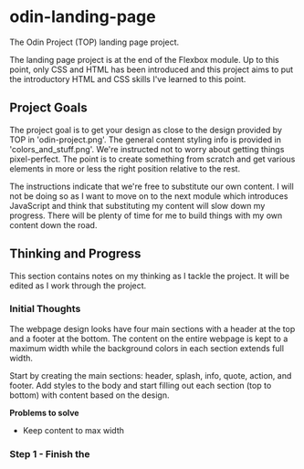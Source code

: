 # odin-landing-page
The Odin Project (TOP) landing page project.

The landing page project is at the end of the Flexbox module. Up to this point, only CSS and HTML has been introduced and this project aims to put the introductory HTML and CSS skills I've learned to this point.

<h2>Project Goals</h2>
<p>The project goal is to get your design as close to the design provided by TOP in 'odin-project.png'. The general content styling info is provided in 'colors_and_stuff.png'. We're instructed not to worry about getting things pixel-perfect. The point is to create something from scratch and get various elements in more or less the right position relative to the rest.</p>

<p>The instructions indicate that we're free to substitute our own content. I will not be doing so as I want to move on to the next module which introduces JavaScript and think that substituting my content will slow down my progress. There will be plenty of time for me to build things with my own content down the road.</p>

<h2>Thinking and Progress</h2>
<p>This section contains notes on my thinking as I tackle the project. It will be edited as I work through the project.</p>

<h3>Initial Thoughts</h3>
<p>The webpage design looks have four main sections with a header at the top and a footer at the bottom. The content on the entire webpage is kept to a maximum width while the background colors in each section extends full width.</p>

</p>Start by creating the main sections: header, splash, info, quote, action, and footer. Add styles to the body and start filling out each section (top to bottom) with content based on the design.</p>



</p><strong>Problems to solve</strong></p>
<ul>
<li>Keep content to max width</li>
</ul>

<h3>Step 1 - Finish the 